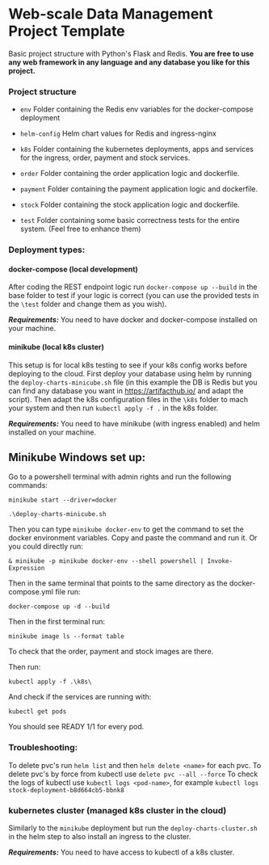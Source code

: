 # Web-scale Data Management Project Template

Basic project structure with Python's Flask and Redis. 
**You are free to use any web framework in any language and any database you like for this project.**

### Project structure

* `env`
    Folder containing the Redis env variables for the docker-compose deployment
    
* `helm-config` 
   Helm chart values for Redis and ingress-nginx
        
* `k8s`
    Folder containing the kubernetes deployments, apps and services for the ingress, order, payment and stock services.
    
* `order`
    Folder containing the order application logic and dockerfile. 
    
* `payment`
    Folder containing the payment application logic and dockerfile. 

* `stock`
    Folder containing the stock application logic and dockerfile. 

* `test`
    Folder containing some basic correctness tests for the entire system. (Feel free to enhance them)

### Deployment types:

#### docker-compose (local development)

After coding the REST endpoint logic run `docker-compose up --build` in the base folder to test if your logic is correct
(you can use the provided tests in the `\test` folder and change them as you wish). 

***Requirements:*** You need to have docker and docker-compose installed on your machine.

#### minikube (local k8s cluster)

This setup is for local k8s testing to see if your k8s config works before deploying to the cloud. 
First deploy your database using helm by running the `deploy-charts-minicube.sh` file (in this example the DB is Redis 
but you can find any database you want in https://artifacthub.io/ and adapt the script). Then adapt the k8s configuration files in the
`\k8s` folder to mach your system and then run `kubectl apply -f .` in the k8s folder. 

***Requirements:*** You need to have minikube (with ingress enabled) and helm installed on your machine.

## Minikube Windows set up:
Go to a powershell terminal with admin rights and run the following commands:

`minikube start --driver=docker`

`.\deploy-charts-minicube.sh`

Then you can type `minikube docker-env` to get the command to set the docker environment variables. Copy and paste the command and run it.
Or you could directly run: 

`& minikube -p minikube docker-env --shell powershell | Invoke-Expression`

Then in the same terminal that points to the same directory as the docker-compose.yml file run:

`docker-compose up -d --build`

Then in the first terminal run:

`minikube image ls --format table`

To check that the order, payment and stock images are there.

Then run:

`kubectl apply -f .\k8s\`

And check if the services are running with:

`kubectl get pods`

You should see READY 1/1 for every pod.

### Troubleshooting:

To delete pvc's run `helm list` and then `helm delete <name>` for each pvc.
To delete pvc's by force from kubectl use `delete pvc --all --force`
To check the logs of kubectl use `kubectl logs <pod-name>`, for example `kubectl logs stock-deployment-b8d664cb5-bbnk8`

### kubernetes cluster (managed k8s cluster in the cloud)

Similarly to the `minikube` deployment but run the `deploy-charts-cluster.sh` in the helm step to also install an ingress to the cluster. 

***Requirements:*** You need to have access to kubectl of a k8s cluster.
